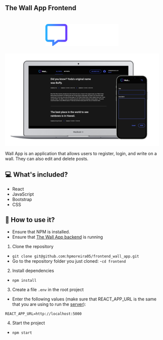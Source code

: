 
## The Wall App Frontend
<h1 align="center">
  <img alt="Smart Brush" title="Smart Brush" src="./src/images/logo.svg" />
</h1>

![The Wall App](./public/medias/theWallApp.png)

Wall App is an application that allows users to register, login, and write on a wall. They can also edit and delete posts.

## :computer: What's included?

- React
- JavaScript
- Bootstrap
- CSS

## :vertical_traffic_light: How to use it?

- Ensure that NPM is installed.
- Ensure that [The Wall App backend](https://github.com/hpmoreira05/backend_wall_app/) is running

1. Clone the repository
- `git clone git@github.com:hpmoreira05/frontend_wall_app.git`
- Go to the repository folder you just cloned:
  -`cd frontend`

2. Install dependencies

- `npm install`

3. Create a file `.env` in the root project
- Enter the following values (make sure that REACT_APP_URL is the same that you are using to run the [server](https://github.com/hpmoreira05/backend_wall_app/)):
``` 
REACT_APP_URL=http://localhost:5000
```
4. Start the project
- `npm start`
